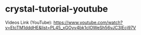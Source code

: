 # crystal-tutorial-youtube
Videos Link (YouTube):
https://www.youtube.com/watch?v=EtcTM1dddHE&list=PL45_xGOyv4bk1cIOWeSh56vJC3IEcj97V
